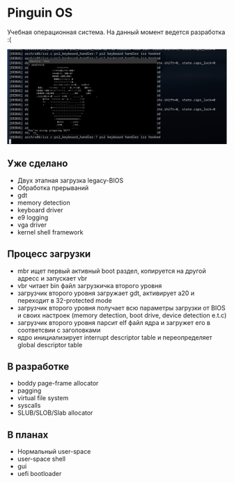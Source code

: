 # Pinguin OS

Учебная операционная система. На данный момент ведется разработка :(

![demo](assets/demo.jpg)

## Уже сделано

- Двух этапная загрузка legacy-BIOS
- Обработка прерываний
- gdt
- memory detection
- keyboard driver
- e9 logging
- vga driver
- kernel shell framework

## Процесс загрузки

- mbr ищет первый активный boot раздел, копируется на другой адресс и запускает vbr
- vbr читает bin файл загрузкичка второго уровня
- загрузчик второго уровня загружает gdt, активирует a20 и переходит в 32-protected mode
- загрузчик второго уровня получает всю параметры загрузки от BIOS и своих настроек (memory detection, boot drive, device detection e.t.c)
- загрузчик второго уровня парсит elf файл ядра и загружет его в соответсвии с заголовками
- ядро инициализирует interrupt descriptor table и переопределяет global descriptor table

## В разработке

- boddy page-frame allocator
- pagging
- virtual file system
- syscalls
- SLUB/SLOB/Slab allocator

## В планах

- Нормальный user-space
- user-space shell
- gui
- uefi bootloader
